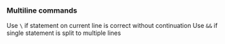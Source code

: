 ### Multiline commands
Use `\` if statement on current line is correct without continuation
Use `&&` if single statement is split to multiple lines